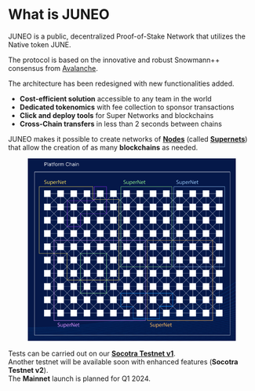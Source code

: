 # What is JUNEO

JUNEO is a public, decentralized Proof-of-Stake Network that utilizes the Native token JUNE.

The protocol is based on the innovative and robust Snowmann++ consensus from [Avalanche](https://www.avax.network/).

The architecture has been redesigned with new functionalities added.

* **Cost-efficient solution** accessible to any team in the world&#x20;
* **Dedicated tokenomics** with fee collection to sponsor transactions&#x20;
* **Click and deploy tools** for Super Networks and blockchains&#x20;
* **Cross-Chain transfers** in less than 2 seconds between chains

JUNEO makes it possible to create networks of [**Nodes**](broken-reference) (called [**Supernets**](broken-reference)) that allow the creation of as many **blockchains** as needed.

<figure><img src=".gitbook/assets/image (2).png" alt="" width="495"><figcaption></figcaption></figure>

Tests can be carried out on our [**Socotra Testnet v1**](the-juneo-network-work-in-progress/join-the-socotra-testnet-v1.md). \
Another testnet will be available soon with enhanced features (**Socotra Testnet v2**).\
The **Mainnet** launch is planned for Q1 2024.

